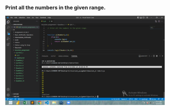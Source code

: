 <h3> Print all the numbers in the given range.</h3>
<img src="recursion_assignment\pic\q1.png" alt="">